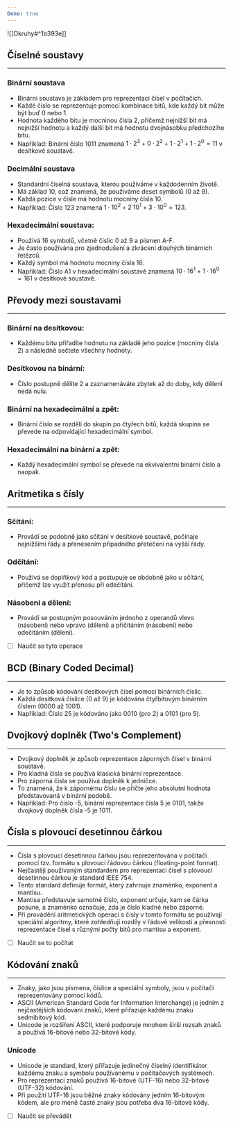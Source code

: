 ```yaml
---
Done: true
---
```

![[Okruhy#^1b393e]]
## Číselné soustavy
___

### Binární soustava

- Binární soustava je základem pro reprezentaci čísel v počítačích.
- Každé číslo se reprezentuje pomocí kombinace bitů, kde každý bit může být buď 0 nebo 1.
- Hodnota každého bitu je mocninou čísla 2, přičemž nejnižší bit má nejnižší hodnotu a každý další bit má hodnotu dvojnásobku předchozího bitu.
- Například: Binární číslo 1011 znamená $1\cdot2^3 + 0\cdot2^2 + 1\cdot2^1 + 1\cdot2^0 = 11$ v desítkové soustavě.

### Decimální soustava

- Standardní číselná soustava, kterou používáme v každodenním životě.
- Má základ 10, což znamená, že používáme deset symbolů (0 až 9).
- Každá pozice v čísle má hodnotu mocniny čísla 10.
- Například: Číslo 123 znamená $1\cdot10^2 + 2^\cdot10^1 + 3\cdot10^0 = 123$.

### Hexadecimální soustava:

- Používá 16 symbolů, včetně číslic 0 až 9 a písmen A-F.
- Je často používána pro zjednodušení a zkrácení dlouhých binárních řetězců.
- Každý symbol má hodnotu mocniny čísla 16.
- Například: Číslo A1 v hexadecimální soustavě znamená $10\cdot16^1 + 1\cdot16^0 = 161$ v desítkové soustavě.

## Převody mezi soustavami
___
### Binární na desítkovou:

- Každému bitu přiřadíte hodnotu na základě jeho pozice (mocniny čísla 2) a následně sečtete všechny hodnoty.

### Desítkovou na binární:

- Číslo postupně dělíte 2 a zaznamenáváte zbytek až do doby, kdy dělení nedá nulu.

### Binární na hexadecimální a zpět:

- Binární číslo se rozdělí do skupin po čtyřech bitů, každá skupina se převede na odpovídající hexadecimální symbol.

### Hexadecimální na binární a zpět:

- Každý hexadecimální symbol se převede na ekvivalentní binární číslo a naopak.

## Aritmetika s čísly
___
### Sčítání:

- Provádí se podobně jako sčítání v desítkové soustavě, počínaje nejnižšími řády a přenesením případného přetečení na vyšší řády.

### Odčítání:

- Používá se doplňkový kód a postupuje se obdobně jako u sčítání, přičemž lze využít přenosu při odečítání.

### Násobení a dělení:

- Provádí se postupným posouváním jednoho z operandů vlevo (násobení) nebo vpravo (dělení) a přičítáním (násobení) nebo odečítáním (dělení).

- [ ] Naučit se tyto operace

## BCD (Binary Coded Decimal)
___
- Je to způsob kódování desítkových čísel pomocí binárních číslic.
- Každá desítková číslice (0 až 9) je kódována čtyřbitovým binárním číslem (0000 až 1001).
- Například: Číslo 25 je kódováno jako 0010 (pro 2) a 0101 (pro 5).

## Dvojkový doplněk (Two's Complement)
___

- Dvojkový doplněk je způsob reprezentace záporných čísel v binární soustavě.
- Pro kladná čísla se používá klasická binární reprezentace.
- Pro záporná čísla se používá doplněk k jedničce.
- To znamená, že k zápornému číslu se přičte jeho absolutní hodnota představovaná v binární podobě.
- Například: Pro číslo -5, binární reprezentace čísla 5 je 0101, takže dvojkový doplněk čísla -5 je 1011.

## Čísla s plovoucí desetinnou čárkou
___
- Čísla s plovoucí desetinnou čárkou jsou reprezentována v počítači pomocí tzv. formátu s plovoucí řádovou čárkou (floating-point format).
- Nejčastěji používaným standardem pro reprezentaci čísel s plovoucí desetinnou čárkou je standard IEEE 754.
- Tento standard definuje formát, který zahrnuje znaménko, exponent a mantisu.
- Mantisa představuje samotné číslo, exponent určuje, kam se čárka posune, a znaménko označuje, zda je číslo kladné nebo záporné.
- Při provádění aritmetických operací s čísly v tomto formátu se používají speciální algoritmy, které zohledňují rozdíly v řádové velikosti a přesností reprezentace čísel s různými počty bitů pro mantisu a exponent.

- [ ] Naučit se to počítat
## Kódování znaků
___

- Znaky, jako jsou písmena, číslice a speciální symboly, jsou v počítači reprezentovány pomocí kódů.
- ASCII (American Standard Code for Information Interchange) je jedním z nejčastějších kódování znaků, které přiřazuje každému znaku sedmibitový kód.
- Unicode je rozšíření ASCII, které podporuje mnohem širší rozsah znaků a používá 16-bitové nebo 32-bitové kódy.
### Unicode

- Unicode je standard, který přiřazuje jedinečný číselný identifikátor každému znaku a symbolu používanému v počítačových systémech.
- Pro reprezentaci znaků používá 16-bitové (UTF-16) nebo 32-bitové (UTF-32) kódování.
- Při použití UTF-16 jsou běžné znaky kódovány jedním 16-bitovým kódem, ale pro méně časté znaky jsou potřeba dva 16-bitové kódy.

- [ ] Naučit se převádět